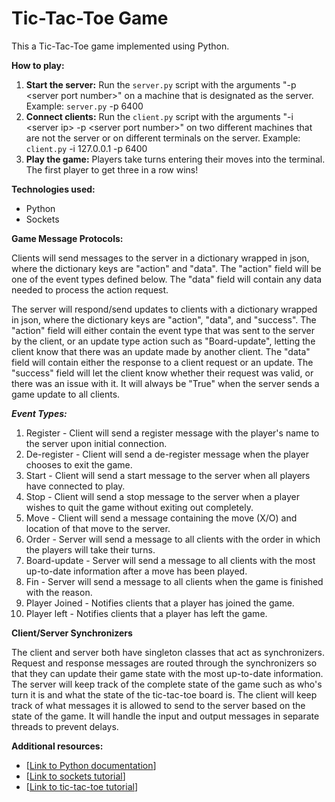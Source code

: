 # Tic-Tac-Toe Game

This a Tic-Tac-Toe game implemented using Python.

**How to play:**

1. **Start the server:** Run the `server.py` script with the arguments "-p \<server port number\>" on a machine that 
is designated as the server. Example: `server.py` -p 6400
2. **Connect clients:** Run the `client.py` script with the arguments "-i \<server ip\> -p \<server port number\>" on two 
different machines that are not the server or on different terminals on the server. Example: `client.py` -i 127.0.0.1 -p 6400
3. **Play the game:** Players take turns entering their moves into the terminal. The first player to get three in a row wins!

**Technologies used:**

* Python
* Sockets

**Game Message Protocols:**

Clients will send messages to the server in a dictionary wrapped in json, where the dictionary keys are "action" and "data". 
The "action" field will be one of the event types defined below. The "data" field will contain any data needed to process
the action request. 

The server will respond/send updates to clients with a dictionary wrapped in json, where the dictionary keys are "action", 
"data", and "success". The "action" field will either contain the event type that was sent to the server by the client, or 
an update type action such as "Board-update", letting the client know that there was an update made by another client. The 
"data" field will contain either the response to a client request or an update. The "success" field will let the client know 
whether their request was valid, or there was an issue with it. It will always be "True" when the server sends a game update 
to all clients.

***Event Types:***

1. Register - Client will send a register message with the player's name to the server upon initial connection.
2. De-register - Client will send a de-register message when the player chooses to exit the game.
3. Start - Client will send a start message to the server when all players have connected to play.
4. Stop - Client will send a stop message to the server when a player wishes to quit the game without exiting out completely.
5. Move - Client will send a message containing the move (X/O) and location of that move to the server. 
6. Order - Server will send a message to all clients with the order in which the players will take their turns. 
7. Board-update - Server will send a message to all clients with the most up-to-date information after a move has been played. 
8. Fin - Server will send a message to all clients when the game is finished with the reason.
9. Player Joined - Notifies clients that a player has joined the game.
10. Player left - Notifies clients that a player has left the game.

**Client/Server Synchronizers**

The client and server both have singleton classes that act as synchronizers. Request and response messages are routed through
the synchronizers so that they can update their game state with the most up-to-date information. The server will keep track
of the complete state of the game such as who's turn it is and what the state of the tic-tac-toe board is. The client will
keep track of what messages it is allowed to send to the server based on the state of the game. It will handle the input and 
output messages in separate threads to prevent delays.

**Additional resources:**

* [[Link to Python documentation](https://docs.python.org/3/)]
* [[Link to sockets tutorial](https://docs.python.org/3/howto/sockets.html)]
* [[Link to tic-tac-toe tutorial](https://www.wikihow.com/Play-Tic-Tac-Toe)]